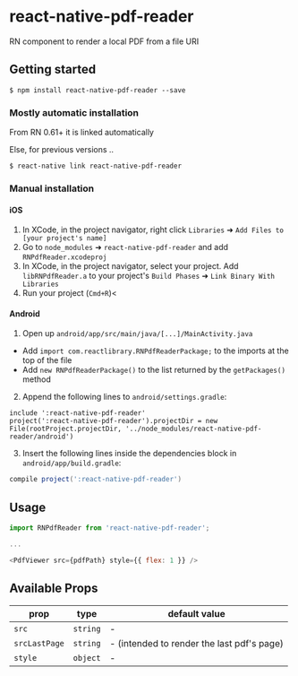 
# react-native-pdf-reader

RN component to render a local PDF from a file URI

## Getting started

`$ npm install react-native-pdf-reader --save`

### Mostly automatic installation

From RN 0.61+ it is linked automatically

Else, for previous versions ..

`$ react-native link react-native-pdf-reader`

### Manual installation

#### iOS

1. In XCode, in the project navigator, right click `Libraries` ➜ `Add Files to [your project's name]`
2. Go to `node_modules` ➜ `react-native-pdf-reader` and add `RNPdfReader.xcodeproj`
3. In XCode, in the project navigator, select your project. Add `libRNPdfReader.a` to your project's `Build Phases` ➜ `Link Binary With Libraries`
4. Run your project (`Cmd+R`)<

#### Android

1. Open up `android/app/src/main/java/[...]/MainActivity.java`
- Add `import com.reactlibrary.RNPdfReaderPackage;` to the imports at the top of the file
- Add `new RNPdfReaderPackage()` to the list returned by the `getPackages()` method

2. Append the following lines to `android/settings.gradle`:

```
include ':react-native-pdf-reader'
project(':react-native-pdf-reader').projectDir = new File(rootProject.projectDir, '../node_modules/react-native-pdf-reader/android')
```

3. Insert the following lines inside the dependencies block in `android/app/build.gradle`:

```gradle
compile project(':react-native-pdf-reader')
```

## Usage

```javascript
import RNPdfReader from 'react-native-pdf-reader';

...

<PdfViewer src={pdfPath} style={{ flex: 1 }} />
```

## Available Props

prop              | type                 | default value
------------------|----------------------|---------------
`src`             | `string`             | -
`srcLastPage`     | `string`             | - (intended to render the last pdf's page)
`style`           | `object`             | -
